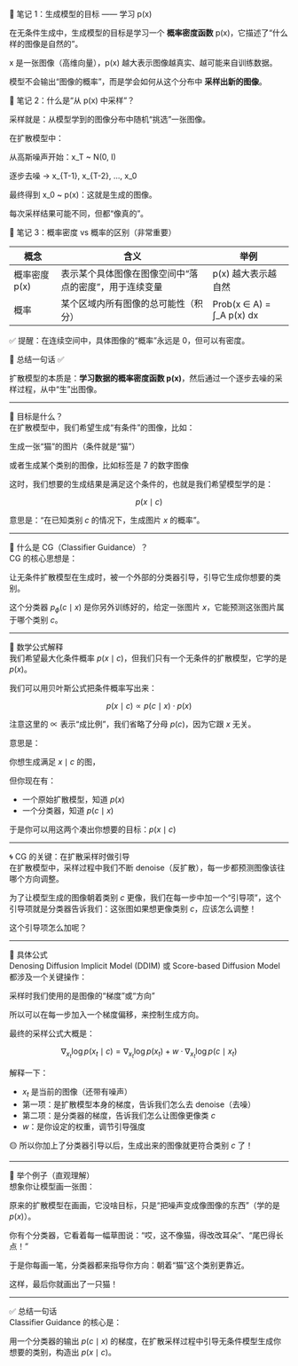 🧠 笔记 1：生成模型的目标 —— 学习 p(x)

在无条件生成中，生成模型的目标是学习一个 **概率密度函数** p(x)，它描述了“什么样的图像是自然的”。

x 是一张图像（高维向量），p(x) 越大表示图像越真实、越可能来自训练数据。

模型不会输出“图像的概率”，而是学会如何从这个分布中 **采样出新的图像**。

🎲 笔记 2：什么是“从 p(x) 中采样”？

采样就是：从模型学到的图像分布中随机“挑选”一张图像。

在扩散模型中：

从高斯噪声开始：x_T ~ N(0, I)

逐步去噪 → x_{T-1}, x_{T-2}, ..., x_0

最终得到 x_0 ~ p(x)：这就是生成的图像。

每次采样结果可能不同，但都“像真的”。

📌 笔记 3：概率密度 vs 概率的区别（非常重要）

| 概念     | 含义                                           | 举例                                      |
|----------|------------------------------------------------|-------------------------------------------|
| 概率密度 p(x) | 表示某个具体图像在图像空间中“落点的密度”，用于连续变量 | p(x) 越大表示越自然                       |
| 概率     | 某个区域内所有图像的总可能性（积分）          | Prob(x ∈ A) = ∫_A p(x) dx                 |

✅ 提醒：在连续空间中，具体图像的“概率”永远是 0，但可以有密度。

🧾 总结一句话 ✅

扩散模型的本质是：**学习数据的概率密度函数 p(x)**，然后通过一个逐步去噪的采样过程，从中“生”出图像。
***
🧠 目标是什么？  
在扩散模型中，我们希望生成“有条件”的图像，比如：

生成一张“猫”的图片（条件就是“猫”）

或者生成某个类别的图像，比如标签是 7 的数字图像

这时，我们想要的生成结果是满足这个条件的，也就是我们希望模型学的是：

$$
p(x \mid c)
$$

意思是：“在已知类别 $c$ 的情况下，生成图片 $x$ 的概率”。

---

🧱 什么是 CG（Classifier Guidance）？  
CG 的核心思想是：

让无条件扩散模型在生成时，被一个外部的分类器引导，引导它生成你想要的类别。

这个分类器 $p_\phi(c \mid x)$ 是你另外训练好的，给定一张图片 $x$，它能预测这张图片属于哪个类别 $c$。

---

📐 数学公式解释  
我们希望最大化条件概率 $p(x \mid c)$，但我们只有一个无条件的扩散模型，它学的是 $p(x)$。

我们可以用贝叶斯公式把条件概率写出来：

$$
p(x \mid c) \propto p(c \mid x) \cdot p(x)
$$

注意这里的 $\propto$ 表示“成比例”，我们省略了分母 $p(c)$，因为它跟 $x$ 无关。

意思是：

你想生成满足 $x \mid c$ 的图，

但你现在有：

- 一个原始扩散模型，知道 $p(x)$  
- 一个分类器，知道 $p(c \mid x)$  

于是你可以用这两个凑出你想要的目标：$p(x \mid c)$

---

🌀 CG 的关键：在扩散采样时做引导  
在扩散模型中，采样过程中我们不断 denoise（反扩散），每一步都预测图像该往哪个方向调整。

为了让模型生成的图像朝着类别 $c$ 更像，我们在每一步中加一个“引导项”，这个引导项就是分类器告诉我们：这张图如果想更像类别 $c$，应该怎么调整！

这个引导项怎么加呢？

---

🧮 具体公式  
Denosing Diffusion Implicit Model (DDIM) 或 Score-based Diffusion Model 都涉及一个关键操作：

采样时我们使用的是图像的“梯度”或“方向”

所以可以在每一步加入一个梯度偏移，来控制生成方向。

最终的采样公式大概是：

$$
\nabla_{x_t} \log p(x_t \mid c) = \nabla_{x_t} \log p(x_t) + w \cdot \nabla_{x_t} \log p(c \mid x_t)
$$

解释一下：

- $x_t$ 是当前的图像（还带有噪声）  
- 第一项：是扩散模型本身的梯度，告诉我们怎么去 denoise（去噪）  
- 第二项：是分类器的梯度，告诉我们怎么让图像更像类 $c$  
- $w$：是你设定的权重，调节引导强度  

🟡 所以你加上了分类器引导以后，生成出来的图像就更符合类别 $c$ 了！

---

🎯 举个例子（直观理解）  
想象你让模型画一张图：

原来的扩散模型在画画，它没啥目标，只是“把噪声变成像图像的东西”（学的是 $p(x)$）。

你有个分类器，它看着每一幅草图说：“哎，这不像猫，得改改耳朵”、“尾巴得长点！”

于是你每画一笔，分类器都来指导你方向：朝着“猫”这个类别更靠近。

这样，最后你就画出了一只猫！

---

✅ 总结一句话  
Classifier Guidance 的核心是：

用一个分类器的输出 $p(c \mid x)$ 的梯度，在扩散采样过程中引导无条件模型生成你想要的类别，构造出 $p(x \mid c)$。
